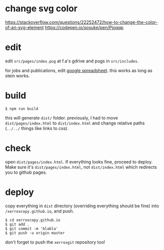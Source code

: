 # change svg color

https://stackoverflow.com/questions/22252472/how-to-change-the-color-of-an-svg-element
https://codepen.io/sosuke/pen/Pjoqqp

# edit

edit `src/pages/index.pug` at f.a's gdrive and pugs in `src/includes`.

for jobs and publications, edit [google spreadsheet](https://docs.google.com/spreadsheets/d/1U_YL-vY2TaUQC-kdwoIxCnJLnCqQ84k9K1rKiJKHaCg/edit#gid=0). this works as long as stein works.

# build

```
$ npm run build
```

this will generate `dist/` folder. previously, I had to move `dist/pages/index.html` to `dist/index.html` and change relative paths (`../../` things like links to css).

# check

open `dist/pages/index.html`. If everything looks fine, proceed to deploy. Make sure it's `dist/pages/index.html`, not `dist/index.html` which redirects you to github pages.

# deploy

copy everything in `dist` directory (overriding everything should be fine) into `/xerroxcopy.github.io`, and push.

```
$ cd xerroxcopy.github.io
$ git add .
$ git commit -m 'blabla'
$ git push -u origin master
```

don't forget to push the `xerroxgit` repository too!
